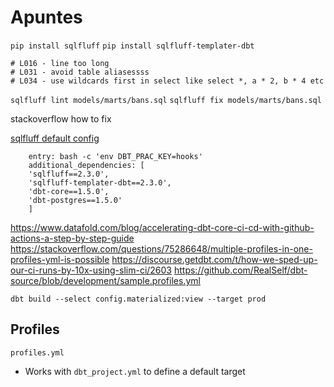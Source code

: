 # Apuntes
`pip install sqlfluff`
`pip install sqlfluff-templater-dbt`


```
# L016 - line too long
# L031 - avoid table aliasessss
# L034 - use wildcards first in select like select *, a * 2, b * 4 etc
```

`sqlfluff lint models/marts/bans.sql`
`sqlfluff fix models/marts/bans.sql`

stackoverflow how to fix 


[sqlfluff default config](https://docs.sqlfluff.com/en/stable/configuration.html#default-configuration)


```
    entry: bash -c 'env DBT_PRAC_KEY=hooks'
    additional_dependencies: [
    'sqlfluff==2.3.0',
    'sqlfluff-templater-dbt==2.3.0',
    'dbt-core==1.5.0',
    'dbt-postgres==1.5.0'
    ]
```

https://www.datafold.com/blog/accelerating-dbt-core-ci-cd-with-github-actions-a-step-by-step-guide
https://stackoverflow.com/questions/75286648/multiple-profiles-in-one-profiles-yml-is-possible
https://discourse.getdbt.com/t/how-we-sped-up-our-ci-runs-by-10x-using-slim-ci/2603
https://github.com/RealSelf/dbt-source/blob/development/sample.profiles.yml

`dbt build --select config.materialized:view --target prod`

## Profiles 
`profiles.yml`
- Works with `dbt_project.yml` to define a default target